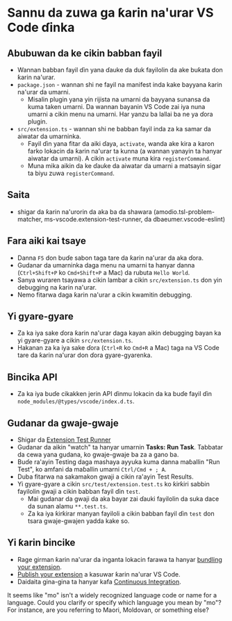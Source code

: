 <!--
CO_OP_TRANSLATOR_METADATA:
{
  "original_hash": "6a7479104914787e4f0976e39131e8e3",
  "translation_date": "2025-04-04T11:34:40+00:00",
  "source_file": "code\\07.Lab\\01\\Apple\\phi3ext\\vsc-extension-quickstart.md",
  "language_code": "mo"
}
-->
# Sannu da zuwa ga ƙarin na'urar VS Code ɗinka

## Abubuwan da ke cikin babban fayil

* Wannan babban fayil ɗin yana ɗauke da duk fayilolin da ake buƙata don ƙarin na'urar.
* `package.json` - wannan shi ne fayil na manifest inda kake bayyana ƙarin na'urar da umarni.
  * Misalin plugin yana yin rijista na umarni da bayyana sunansa da kuma taken umarni. Da wannan bayanin VS Code zai iya nuna umarni a cikin menu na umarni. Har yanzu ba lallai ba ne ya ɗora plugin.
* `src/extension.ts` - wannan shi ne babban fayil inda za ka samar da aiwatar da umarninka.
  * Fayil ɗin yana fitar da aiki ɗaya, `activate`, wanda ake kira a karon farko lokacin da ƙarin na'urar ta kunna (a wannan yanayin ta hanyar aiwatar da umarni). A cikin `activate` muna kira `registerCommand`.
  * Muna mika aikin da ke ɗauke da aiwatar da umarni a matsayin sigar ta biyu zuwa `registerCommand`.

## Saita

* shigar da ƙarin na'urorin da aka ba da shawara (amodio.tsl-problem-matcher, ms-vscode.extension-test-runner, da dbaeumer.vscode-eslint)

## Fara aiki kai tsaye

* Danna `F5` don buɗe sabon taga tare da ƙarin na'urar da aka ɗora.
* Gudanar da umarninka daga menu na umarni ta hanyar danna (`Ctrl+Shift+P` ko `Cmd+Shift+P` a Mac) da rubuta `Hello World`.
* Sanya wuraren tsayawa a cikin lambar a cikin `src/extension.ts` don yin debugging na ƙarin na'urar.
* Nemo fitarwa daga ƙarin na'urar a cikin kwamitin debugging.

## Yi gyare-gyare

* Za ka iya sake ɗora ƙarin na'urar daga kayan aikin debugging bayan ka yi gyare-gyare a cikin `src/extension.ts`.
* Hakanan za ka iya sake ɗora (`Ctrl+R` ko `Cmd+R` a Mac) taga na VS Code tare da ƙarin na'urar don ɗora gyare-gyarenka.

## Bincika API

* Za ka iya buɗe cikakken jerin API ɗinmu lokacin da ka buɗe fayil ɗin `node_modules/@types/vscode/index.d.ts`.

## Gudanar da gwaje-gwaje

* Shigar da [Extension Test Runner](https://marketplace.visualstudio.com/items?itemName=ms-vscode.extension-test-runner)
* Gudanar da aikin "watch" ta hanyar umarnin **Tasks: Run Task**. Tabbatar da cewa yana gudana, ko gwaje-gwaje ba za a gano ba.
* Buɗe ra'ayin Testing daga mashaya ayyuka kuma danna maɓallin "Run Test", ko amfani da maɓallin umarni `Ctrl/Cmd + ; A`.
* Duba fitarwa na sakamakon gwaji a cikin ra'ayin Test Results.
* Yi gyare-gyare a cikin `src/test/extension.test.ts` ko ƙirƙiri sabbin fayilolin gwaji a cikin babban fayil ɗin `test`.
  * Mai gudanar da gwaji da aka bayar zai ɗauki fayilolin da suka dace da sunan alamu `**.test.ts`.
  * Za ka iya ƙirƙirar manyan fayiloli a cikin babban fayil ɗin `test` don tsara gwaje-gwajen yadda kake so.

## Yi ƙarin bincike

* Rage girman ƙarin na'urar da inganta lokacin farawa ta hanyar [bundling your extension](https://code.visualstudio.com/api/working-with-extensions/bundling-extension).
* [Publish your extension](https://code.visualstudio.com/api/working-with-extensions/publishing-extension) a kasuwar ƙarin na'urar VS Code.
* Daidaita gina-gina ta hanyar kafa [Continuous Integration](https://code.visualstudio.com/api/working-with-extensions/continuous-integration).

It seems like "mo" isn't a widely recognized language code or name for a language. Could you clarify or specify which language you mean by "mo"? For instance, are you referring to Maori, Moldovan, or something else?